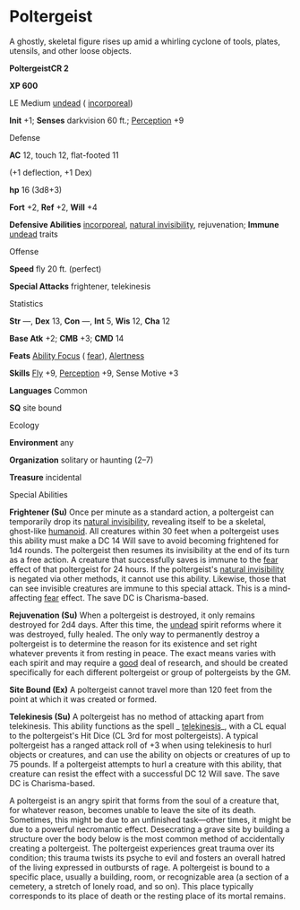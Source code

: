 # Poltergeist

A ghostly, skeletal figure rises up amid a whirling cyclone of tools, plates, utensils, and other loose objects.

**PoltergeistCR 2**

**XP 600**

LE Medium [undead](/pathfinderRPG/prd/monsters/creatureTypes.html#_undead) ( [incorporeal](/pathfinderRPG/prd/monsters/creatureTypes.html#_incorporeal-subtype))

**Init** +1; **Senses** darkvision 60 ft.; [Perception](/pathfinderRPG/prd/additionalMonsters/../skills/perception.html#_perception) +9

Defense

**AC** 12, touch 12, flat-footed 11

(+1 deflection, +1 Dex)

**hp** 16 (3d8+3)

**Fort** +2, **Ref** +2, **Will** +4

**Defensive Abilities** [incorporeal](/pathfinderRPG/prd/monsters/creatureTypes.html#_incorporeal-subtype), [natural invisibility](/pathfinderRPG/prd/monsters/universalMonsterRules.html#_natural-invisibility-(ex-or-su)), rejuvenation; **Immune** [undead](/pathfinderRPG/prd/monsters/creatureTypes.html#_undead) traits

Offense

**Speed** fly 20 ft. (perfect)

**Special Attacks** frightener, telekinesis

Statistics

**Str** —, **Dex** 13, **Con** —, **Int** 5, **Wis** 12, **Cha** 12

**Base Atk** +2; **CMB** +3; **CMD** 14

**Feats** [Ability Focus](/pathfinderRPG/prd/additionalMonsters/../monsters/monsterFeats.html#_ability-focus) ( [fear](/pathfinderRPG/prd/monsters/universalMonsterRules.html#_fear-(su-or-sp))), [Alertness](/pathfinderRPG/prd/additionalMonsters/../feats.html#_alertness)

**Skills** [Fly](/pathfinderRPG/prd/additionalMonsters/../skills/fly.html#_fly) +9, [Perception](/pathfinderRPG/prd/additionalMonsters/../skills/perception.html#_perception) +9, Sense Motive +3

**Languages** Common

**SQ** site bound

Ecology

**Environment** any

**Organization** solitary or haunting (2–7)

**Treasure** incidental

Special Abilities

**Frightener (Su)** Once per minute as a standard action, a poltergeist can temporarily drop its [natural invisibility](/pathfinderRPG/prd/monsters/universalMonsterRules.html#_natural-invisibility-(ex-or-su)), revealing itself to be a skeletal, ghost-like [humanoid](/pathfinderRPG/prd/monsters/creatureTypes.html#_humanoid). All creatures within 30 feet when a poltergeist uses this ability must make a DC 14 Will save to avoid becoming frightened for 1d4 rounds. The poltergeist then resumes its invisibility at the end of its turn as a free action. A creature that successfully saves is immune to the [fear](/pathfinderRPG/prd/monsters/universalMonsterRules.html#_fear-(su-or-sp)) effect of that poltergeist for 24 hours. If the poltergeist's [natural invisibility](/pathfinderRPG/prd/monsters/universalMonsterRules.html#_natural-invisibility-(ex-or-su)) is negated via other methods, it cannot use this ability. Likewise, those that can see invisible creatures are immune to this special attack. This is a mind-affecting [fear](/pathfinderRPG/prd/monsters/universalMonsterRules.html#_fear-(su-or-sp)) effect. The save DC is Charisma-based.

**Rejuvenation (Su)** When a poltergeist is destroyed, it only remains destroyed for 2d4 days. After this time, the [undead](/pathfinderRPG/prd/monsters/creatureTypes.html#_undead) spirit reforms where it was destroyed, fully healed. The only way to permanently destroy a poltergeist is to determine the reason for its existence and set right whatever prevents it from resting in peace. The exact means varies with each spirit and may require a [good](/pathfinderRPG/prd/monsters/creatureTypes.html#_good-subtype) deal of research, and should be created specifically for each different poltergeist or group of poltergeists by the GM.

**Site Bound (Ex)** A poltergeist cannot travel more than 120 feet from the point at which it was created or formed.

**Telekinesis (Su)** A poltergeist has no method of attacking apart from telekinesis. This ability functions as the spell _ [telekinesis](/pathfinderRPG/prd/additionalMonsters/../spells/telekinesis.html#_telekinesis)_, with a CL equal to the poltergeist's Hit Dice (CL 3rd for most poltergeists). A typical poltergeist has a ranged attack roll of +3 when using telekinesis to hurl objects or creatures, and can use the ability on objects or creatures of up to 75 pounds. If a poltergeist attempts to hurl a creature with this ability, that creature can resist the effect with a successful DC 12 Will save. The save DC is Charisma-based.

A poltergeist is an angry spirit that forms from the soul of a creature that, for whatever reason, becomes unable to leave the site of its death. Sometimes, this might be due to an unfinished task—other times, it might be due to a powerful necromantic effect. Desecrating a grave site by building a structure over the body below is the most common method of accidentally creating a poltergeist. The poltergeist experiences great trauma over its condition; this trauma twists its psyche to evil and fosters an overall hatred of the living expressed in outbursts of rage. A poltergeist is bound to a specific place, usually a building, room, or recognizable area (a section of a cemetery, a stretch of lonely road, and so on). This place typically corresponds to its place of death or the resting place of its mortal remains.

